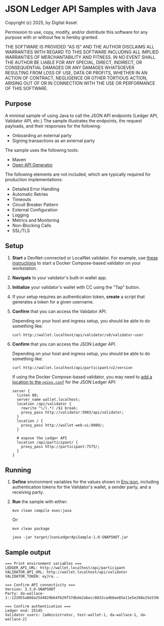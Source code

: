 # JSON Ledger API Samples with Java

Copyright (c) 2025, by Digital Asset

Permission to use, copy, modify, and/or distribute this software for any purpose
with or without fee is hereby granted.

THE SOFTWARE IS PROVIDED "AS IS" AND THE AUTHOR DISCLAIMS ALL WARRANTIES WITH REGARD TO
THIS SOFTWARE INCLUDING ALL IMPLIED WARRANTIES OF MERCHANTABILITY AND FITNESS.
IN NO EVENT SHALL THE AUTHOR BE LIABLE FOR ANY SPECIAL, DIRECT, INDIRECT, OR
CONSEQUENTIAL DAMAGES OR ANY DAMAGES WHATSOEVER RESULTING FROM LOSS OF USE,
DATA OR PROFITS, WHETHER IN AN ACTION OF CONTRACT, NEGLIGENCE OR OTHER TORTIOUS ACTION,
ARISING OUT OF OR IN CONNECTION WITH THE USE OR PERFORMANCE OF THIS SOFTWARE.

## Purpose

A minimal sample of using Java to call the JSON API endpoints (Ledger API, Validator API, etc.)
The sample illustrates the endpoints, the request payloads, and their responses for the following:

* Onboarding an external party
* Signing transactions as an external party

The sample uses the following tools:

* Maven
* [Open API Generator](https://openapi-generator.tech/docs/generators/java)

The following elements are not included,
which are typically required for production implementations:

* Detailed Error Handling
* Automatic Retries
* Timeouts
* Circuit Breaker Pattern
* External Configuration
* Logging
* Metrics and Monitoring
* Non-Blocking Calls
* SSL/TLS

## Setup

1. **Start** a DevNet-connected or LocalNet validator.
   For example, use [these instructions](https://docs.dev.sync.global/validator_operator/validator_compose.html)
   to start a Docker Compose-based validator on your workstation.
2. **Navigate** to your validator's built-in wallet app.
3. **Initialize** your validator's wallet with CC using the "Tap" button.
4. If your setup requires an authentication token, **create** a script that generates a token for a given username.
5. **Confirm** that you can access the Validator API.

    Depending on your host and ingress setup, you should be able to do something like:
    
    ```
    curl http://wallet.localhost/api/validator/v0/validator-user
    ```

6. **Confirm** that you can access the JSON Ledger API.

   Depending on your host and ingress setup, you should be able to do something like:
   
   ```
   curl http://wallet.localhost/api/participant/v2/version
   ```

   If using the Docker Compose-based validator, you may need to
   [add a location to the `nginx.conf`](https://docs.dev.sync.global/app_dev/ledger_api/index.html#comments) for the JSON Ledger API:
   
    ```
    server {
      listen 80;
      server_name wallet.localhost;
      location /api/validator {
        rewrite ^\/(.*) /$1 break;
        proxy_pass http://validator:5003/api/validator;
      }
      location / {
        proxy_pass http://wallet-web-ui:8080/;
      }

      # expose the Ledger API
      location /api/participant/ {
        proxy_pass http://participant:7575/;
      }
    }
    ```

## Running

1. **Define** environment variables for the values shown in
   [Env.json](./JsonLedgerApiSample/src/main/java/com/example/Env.java),
   including authentication tokens for the Validator's wallet,
   a sender party, and a receiving party.

2. **Run** the sample with either:

    ```
    mvn clean compile exec:java
    ```

    Or:

    ```
    mvn clean package

    java -jar target/JsonLedgerApiSample-1.0-SNAPSHOT.jar
    ```

## Sample output

```
=== Print environment variables ===
LEDGER_API_URL: http://wallet.localhost/api/participant
VALIDATOR_API_URL: http://wallet.localhost/api/validator
VALIDATOR_TOKEN: eyJra...

=== Confirm API connectivity ===
Version: 3.3.0-SNAPSHOT
Party: da-wallace-1::122055a866a25d4829b64f629f37dbde2abecc8832cad66ee85e11e5e268e25e539d

=== Confirm authentication ===
Ledger end: 25145
Validator users: [administrator, test-wallet-1, da-wallace-1, da-wallace-2]
```
